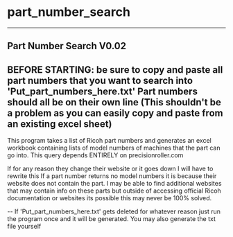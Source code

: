 # part_number_search
-------------------------
Part Number Search V0.02
--------------------------
BEFORE STARTING: be sure to copy and paste all part numbers that you want to search into 'Put_part_numbers_here.txt' Part numbers should all be on their own line (This shouldn't be a problem as you can easily copy and paste from an existing excel sheet)
--
This program takes a list of Ricoh part numbers and generates an excel workbook containing lists of model numbers of machines that the part can go into. This query depends ENTIRELY on precisionroller.com

If for any reason they change their website or it goes down I will have to rewrite this
If a part number returns no model numbers it is because their website does not contain the part. I may be able to find additional websites that may contain info on these parts but outside of accessing official Ricoh documentation or websites its possible this may never be 100% solved.

--
If 'Put_part_numbers_here.txt' gets deleted for whatever reason just run the program once and it will be generated. You may also generate the txt file yourself
